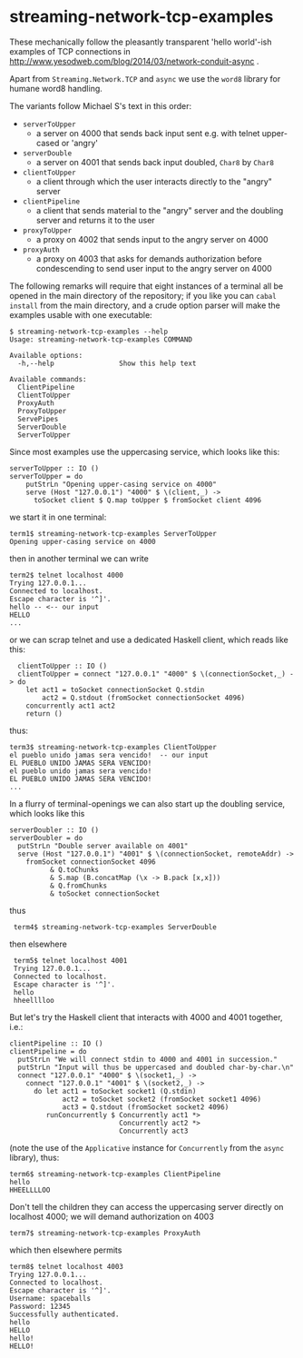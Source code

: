 streaming-network-tcp-examples
==============================

These mechanically follow the pleasantly
transparent 'hello world'-ish examples of TCP connections in
http://www.yesodweb.com/blog/2014/03/network-conduit-async .

Apart from `Streaming.Network.TCP` and `async` we use the
`word8` library for humane word8 handling. 

The variants follow Michael S's text in this
order:

-   `serverToUpper`
    -   a server on 4000 that sends back input sent e.g. with telnet
        upper-cased or 'angry'
-   `serverDouble`
    -   a server on 4001 that sends back 
        input doubled, `Char8` by `Char8`
-   `clientToUpper`
    -   a client through which the user interacts
        directly to the "angry" server 
-   `clientPipeline`
    -   a client that sends material to the
        "angry" server and the doubling server and
        returns it to the user
-   `proxyToUpper`
    -   a proxy on 4002 that sends input to the
        angry server on 4000
-   `proxyAuth`
    -   a proxy on 4003 that asks for demands
        authorization before condescending to send
        user input to the angry server on 4000

The following remarks will require that eight
instances of a terminal all be opened in the main
directory of the repository; if you like you can
`cabal install` from the main directory, and a
crude option parser will make the examples usable with
one executable:

    $ streaming-network-tcp-examples --help
    Usage: streaming-network-tcp-examples COMMAND

    Available options:
      -h,--help                Show this help text

    Available commands:
      ClientPipeline           
      ClientToUpper            
      ProxyAuth                
      ProxyToUpper             
      ServePipes               
      ServerDouble             
      ServerToUpper

Since most examples use the uppercasing service,
which looks like this:


    serverToUpper :: IO ()
    serverToUpper = do
        putStrLn "Opening upper-casing service on 4000"
        serve (Host "127.0.0.1") "4000" $ \(client,_) -> 
          toSocket client $ Q.map toUpper $ fromSocket client 4096 
         

we start it in one terminal:


    term1$ streaming-network-tcp-examples ServerToUpper
    Opening upper-casing service on 4000
    
then in another terminal we can write

    term2$ telnet localhost 4000
    Trying 127.0.0.1...
    Connected to localhost.
    Escape character is '^]'.
    hello -- <-- our input
    HELLO
    ...

or we can scrap telnet and use a dedicated Haskell client, which reads like this:

      clientToUpper :: IO ()
      clientToUpper = connect "127.0.0.1" "4000" $ \(connectionSocket,_) -> do
        let act1 = toSocket connectionSocket Q.stdin  
            act2 = Q.stdout (fromSocket connectionSocket 4096) 
        concurrently act1 act2 
        return ()
      

thus: 

    term3$ streaming-network-tcp-examples ClientToUpper
    el pueblo unido jamas sera vencido!  -- our input
    EL PUEBLO UNIDO JAMAS SERA VENCIDO!
    el pueblo unido jamas sera vencido!  
    EL PUEBLO UNIDO JAMAS SERA VENCIDO!
    ...
    
In a flurry of terminal-openings we can also start
up the doubling service, which looks like this

    serverDoubler :: IO ()
    serverDoubler = do 
      putStrLn "Double server available on 4001"
      serve (Host "127.0.0.1") "4001" $ \(connectionSocket, remoteAddr) -> 
        fromSocket connectionSocket 4096
              & Q.toChunks
              & S.map (B.concatMap (\x -> B.pack [x,x]))
              & Q.fromChunks
              & toSocket connectionSocket


thus

     term4$ streaming-network-tcp-examples ServerDouble

then elsewhere

     term5$ telnet localhost 4001
     Trying 127.0.0.1...
     Connected to localhost.
     Escape character is '^]'.
     hello
     hheelllloo

But let's try the Haskell client that interacts with 4000 and 4001 together,
i.e.:

    clientPipeline :: IO ()
    clientPipeline = do
      putStrLn "We will connect stdin to 4000 and 4001 in succession."
      putStrLn "Input will thus be uppercased and doubled char-by-char.\n"
      connect "127.0.0.1" "4000" $ \(socket1,_) ->
        connect "127.0.0.1" "4001" $ \(socket2,_) ->
          do let act1 = toSocket socket1 (Q.stdin)
                 act2 = toSocket socket2 (fromSocket socket1 4096)
                 act3 = Q.stdout (fromSocket socket2 4096)
             runConcurrently $ Concurrently act1 *>
                               Concurrently act2 *>
                               Concurrently act3

(note the use of the `Applicative` instance for `Concurrently` from the
`async` library), thus:

    term6$ streaming-network-tcp-examples ClientPipeline
    hello
    HHEELLLLOO


Don't tell the children they can access the
uppercasing server directly on localhost 4000; we will
demand authorization on 4003

    term7$ streaming-network-tcp-examples ProxyAuth

which then elsewhere permits

    term8$ telnet localhost 4003
    Trying 127.0.0.1...
    Connected to localhost.
    Escape character is '^]'.
    Username: spaceballs
    Password: 12345
    Successfully authenticated.
    hello
    HELLO
    hello!
    HELLO!


